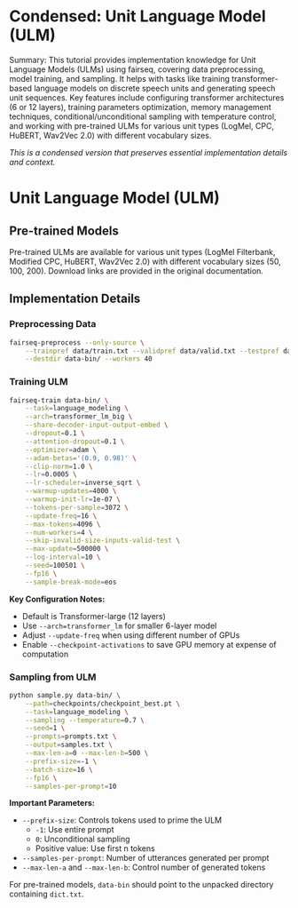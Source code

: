 # Condensed: Unit Language Model (ULM)

Summary: This tutorial provides implementation knowledge for Unit Language Models (ULMs) using fairseq, covering data preprocessing, model training, and sampling. It helps with tasks like training transformer-based language models on discrete speech units and generating speech unit sequences. Key features include configuring transformer architectures (6 or 12 layers), training parameters optimization, memory management techniques, conditional/unconditional sampling with temperature control, and working with pre-trained ULMs for various unit types (LogMel, CPC, HuBERT, Wav2Vec 2.0) with different vocabulary sizes.

*This is a condensed version that preserves essential implementation details and context.*

# Unit Language Model (ULM)

## Pre-trained Models
Pre-trained ULMs are available for various unit types (LogMel Filterbank, Modified CPC, HuBERT, Wav2Vec 2.0) with different vocabulary sizes (50, 100, 200). Download links are provided in the original documentation.

## Implementation Details

### Preprocessing Data
```bash
fairseq-preprocess --only-source \
    --trainpref data/train.txt --validpref data/valid.txt --testpref data/test.txt \
    --destdir data-bin/ --workers 40
```

### Training ULM
```bash
fairseq-train data-bin/ \
    --task=language_modeling \
    --arch=transformer_lm_big \
    --share-decoder-input-output-embed \
    --dropout=0.1 \
    --attention-dropout=0.1 \
    --optimizer=adam \
    --adam-betas='(0.9, 0.98)' \
    --clip-norm=1.0 \
    --lr=0.0005 \
    --lr-scheduler=inverse_sqrt \
    --warmup-updates=4000 \
    --warmup-init-lr=1e-07 \
    --tokens-per-sample=3072 \
    --update-freq=16 \
    --max-tokens=4096 \
    --num-workers=4 \
    --skip-invalid-size-inputs-valid-test \
    --max-update=500000 \
    --log-interval=10 \
    --seed=100501 \
    --fp16 \
    --sample-break-mode=eos
```

**Key Configuration Notes:**
- Default is Transformer-large (12 layers)
- Use `--arch=transformer_lm` for smaller 6-layer model
- Adjust `--update-freq` when using different number of GPUs
- Enable `--checkpoint-activations` to save GPU memory at expense of computation

### Sampling from ULM
```bash
python sample.py data-bin/ \
    --path=checkpoints/checkpoint_best.pt \
    --task=language_modeling \
    --sampling --temperature=0.7 \
    --seed=1 \
    --prompts=prompts.txt \
    --output=samples.txt \
    --max-len-a=0 --max-len-b=500 \
    --prefix-size=-1 \
    --batch-size=16 \
    --fp16 \
    --samples-per-prompt=10
```

**Important Parameters:**
- `--prefix-size`: Controls tokens used to prime the ULM
  - `-1`: Use entire prompt
  - `0`: Unconditional sampling
  - Positive value: Use first n tokens
- `--samples-per-prompt`: Number of utterances generated per prompt
- `--max-len-a` and `--max-len-b`: Control number of generated tokens

For pre-trained models, `data-bin` should point to the unpacked directory containing `dict.txt`.